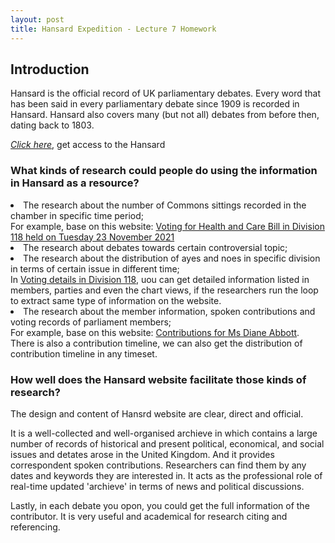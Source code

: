 ```yaml
---
layout: post
title: Hansard Expedition - Lecture 7 Homework
---
```

## Introduction
<p>Hansard is the official record of UK parliamentary debates. Every word that has been said in every parliamentary debate since 1909 is recorded in Hansard. Hansard also covers many (but not all) debates from before then, dating back to 1803.</p>
<em><a href="https://hansard.parliament.uk/">Click here</a></em>, get access to the Hansard


### What kinds of research could people do using the information in Hansard as a resource?
<nav>
  <li>The research about the number of Commons sittings recorded in the chamber in specific time period;
    <br>For example, base on this website: <a href="https://hansard.parliament.uk/Commons/2021-11-23/division/D8178324-A51D-48FE-BFC3-B19249E8BC05/HealthAndCareBill?outputType=Names">Voting for Health and Care Bill in Division 118 held on Tuesday 23 November 2021</a>
  </li> 
  <li>The research about debates towards certain controversial topic;</li> 
  <li>The research about the distribution of ayes and noes in specific division in terms of certain issue in different time;
    <br>In <a href="https://hansard.parliament.uk/Commons/2021-11-23/division/D8178324-A51D-48FE-BFC3-B19249E8BC05/HealthAndCareBill?outputType=Names">Voting details in Division 118</a>, uou can get detailed information listed in members, parties and even the chart views, if the researchers run the loop to extract same type of information on the website.
  </li>
  <li>The research about the member information, spoken contributions and voting records of parliament members; 
    <br>For example, base on this website: <a href="https://hansard.parliament.uk/search/MemberContributions?memberId=172&type=Spoken">Contributions for Ms Diane Abbott</a>. There is also a contribution timeline, we can also get the distribution of contribution timeline in any timeset.
  </li>
</nav>

### How well does the Hansard website facilitate those kinds of research?
<p>The design and content of Hansrd website are clear, direct and official.</p>
<p>It is a well-collected and well-organised archieve in which contains a large number of records of historical and present political, economical, and social issues and detates arose in the United Kingdom. And it provides correspondent spoken contributions. Researchers can find them by any dates and keywords they are interested in. It acts as the professional role of real-time updated 'archieve' in terms of news and political discussions.</p>

<p>Lastly, in each debate you opon, you could get the full information of the contributor. It is very useful and academical for research citing and referencing.
